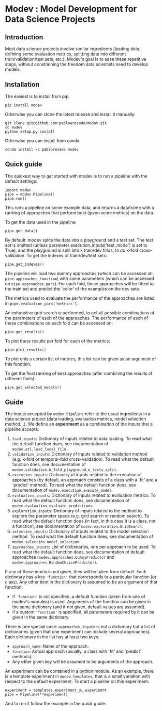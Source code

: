 # Modev : Model Development for Data Science Projects

## Introduction

Most data science projects involve similar ingredients (loading data, defining some evaluation metrics, splitting data
into different train/validation/test sets, etc.).
Modev's goal is to ease these repetitive steps, without constraining the freedom data scientists need to develop models.

## Installation

The easiest is to install from pip:

```
pip install modev
```

Otherwise you can clone the latest release and install it manually:
```
git clone git@github.com:pabloarosado/modev.git
cd modev
python setup.py install
```

Otherwise you can install from conda:
```
conda install -c pablorosado modev
```

## Quick guide

The quickest way to get started with modev is to run a pipeline with the default settings:
```
import modev
pipe = modev.Pipeline()
pipe.run()
``` 
This runs a pipeline on some example data, and returns a dataframe with a ranking of approaches that perform best (given
some metrics) on the data.

To get the data used in the pipeline:
```
pipe.get_data()
```

By default, modev splits the data into a playground and a test set.
The test set is omitted (unless parameter execution_inputs['test_mode'] is set to True), and the playground is split
into k train/dev folds, to do k-fold cross-validation.
To get the indexes of train/dev/test sets:
```
pipe.get_indexes()
```

The pipeline will load two dummy approaches (which can be accessed on ```pipe.approaches_function```) with some
parameters (which can be accessed on ```pipe.approaches_pars```).
For each fold, these approaches will be fitted to the train set and predict the 'color' of the examples on the dev sets.

The metrics used to evaluate the performance of the approaches are listed in ```pipe.evaluation_pars['metrics']```.

An exhaustive grid search is performed, to get all possible combinations of the parameters of each of the approaches. 
The performance of each of these combinations on each fold can be accessed on:
```
pipe.get_results()
```

To plot these results per fold for each of the metrics:
```
pipe.plot_results()
```
To plot only a certain list of metrics, this list can be given as an argument of this function.

To get the final ranking of best approaches (after combining the results of different folds):
```
pipe.get_selected_models()
```

## Guide

The inputs accepted by ```modev.Pipeline``` refer to the usual ingredients in a data science project (data loading,
evaluation metrics, model selection method...).
We define an **experiment** as a combination of the inputs that a pipeline accepts:
1. ```load_inputs```: Dictionary of inputs related to data loading.
    To read what the default function does, see documentation of ```modev.etl.load_local_file```.
2. ```validation_inputs```: Dictionary of inputs related to validation method (e.g. k-fold or temporal-fold
    cross-validation).
    To read what the default function does, see documentation of ```modev.validation.k_fold_playground_n_tests_split```.
3. ```execution_inputs```: Dictionary of inputs related to the execution of approaches (by default, an approach consists
    of a class with a 'fit' and a 'predict' method).
    To read what the default function does, see documentation of ```modev.execution.execute_model```.
4. ```evaluation_inputs```: Dictionary of inputs related to evaluation metrics.
    To read what the default function does, see documentation of ```modev.evaluation.evaluate_predictions```.
5. ```exploration_inputs```: Dictionary of inputs related to the method to explore the parameter space (e.g. grid search
    or random search).
    To read what the default function does (in fact, in this case it is a class, not a function), see documentation of
    ```modev.exploration.GridSearch```.
6. ```selection_inputs```: Dictionary of inputs related to the model selection method.
    To read what the default function does, see documentation of ```modev.selection.model_selection```.
7. ```approaches_inputs```: List of dictionaries, one per approach to be used.
    To read what the default function does, see documentation of default approaches
    (```modev.approaches.DummyPredictor``` and ```modev.approaches.RandomChoicePredictor```).

If any of these inputs is not given, they will be taken from default.
Each dictionary has a key ```'function'``` that corresponds to a particular function (or class).
Any other item in the dictionary is assumed to be an argument of that function.
* If ```'function'``` is not specified, a default function (taken from one of modev's modules) is used.
Arguments of the function can be given in the same dictionary (and if not given, default values are assumed).
* If a custom ```'function'``` is specified, all parameters required by it can be given in the same dictionary.

There is one special case: ```approaches_inputs``` is not a dictionary but a list of dictionaries (given that one
experiment can include several approaches).
Each dictionary in the list has at least two keys:
* ```approach_name```: Name of the approach.
* ```function```: Actual approach (usually, a class with 'fit' and 'predict' methods).
* Any other given key will be assumed to be arguments of the approach.

An experiment can be contained in a python module.
As an example, there is a template experiment in ```modev.templates```, that is a small variation with respect to the
default experiment.
To start a pipeline on this experiment:
```
experiment = templates.experiment_01.experiment
pipe = Pipeline(**experiment)
```
And to run it follow the example in the quick guide.
